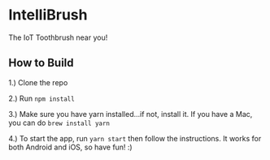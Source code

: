 # IntelliBrush
The IoT Toothbrush near you!

## How to Build
1.) Clone the repo

2.) Run `npm install`

3.) Make sure you have yarn installed...if not, install it.  If you have a Mac, you can do `brew install yarn`

4.) To start the app, run `yarn start` then follow the instructions.  It works for both Android and iOS, so have fun! :)
